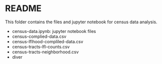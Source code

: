 # README

This folder contains the files and jupyter notebook for census data analysis.

- census-data.ipynb: jupyter notebook files
- census-complied-data.csv
- census-lflhood-compliled-data.csv
- census-tracts-lfl-counts.csv
- census-tracts-neighborhood.csv
- diver
